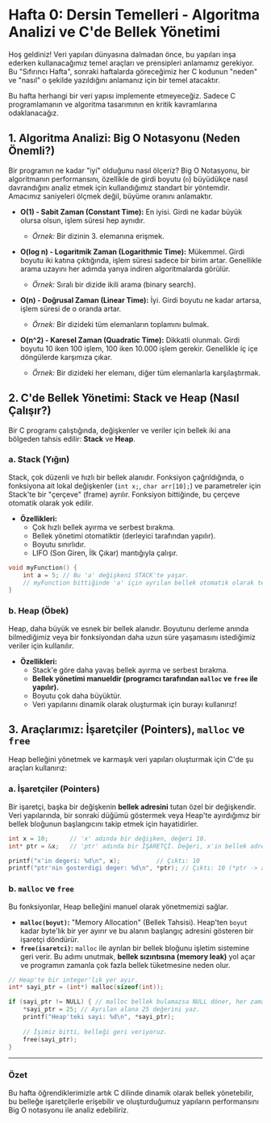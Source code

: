 # Hafta 0: Dersin Temelleri - Algoritma Analizi ve C'de Bellek Yönetimi

Hoş geldiniz! Veri yapıları dünyasına dalmadan önce, bu yapıları inşa ederken kullanacağımız temel araçları ve prensipleri anlamamız gerekiyor. Bu "Sıfırıncı Hafta", sonraki haftalarda göreceğimiz her C kodunun "neden" ve "nasıl" o şekilde yazıldığını anlamanız için bir temel atacaktır.

Bu hafta herhangi bir veri yapısı implemente etmeyeceğiz. Sadece C programlamanın ve algoritma tasarımının en kritik kavramlarına odaklanacağız.

## 1. Algoritma Analizi: Big O Notasyonu (Neden Önemli?)

Bir programın ne kadar "iyi" olduğunu nasıl ölçeriz? Big O Notasyonu, bir algoritmanın performansını, özellikle de girdi boyutu (`n`) büyüdükçe nasıl davrandığını analiz etmek için kullandığımız standart bir yöntemdir. Amacımız saniyeleri ölçmek değil, büyüme oranını anlamaktır.

-   **O(1) - Sabit Zaman (Constant Time):** En iyisi. Girdi ne kadar büyük olursa olsun, işlem süresi hep aynıdır.
    *   *Örnek:* Bir dizinin 3. elemanına erişmek.

-   **O(log n) - Logaritmik Zaman (Logarithmic Time):** Mükemmel. Girdi boyutu iki katına çıktığında, işlem süresi sadece bir birim artar. Genellikle arama uzayını her adımda yarıya indiren algoritmalarda görülür.
    *   *Örnek:* Sıralı bir dizide ikili arama (binary search).

-   **O(n) - Doğrusal Zaman (Linear Time):** İyi. Girdi boyutu ne kadar artarsa, işlem süresi de o oranda artar.
    *   *Örnek:* Bir dizideki tüm elemanların toplamını bulmak.

-   **O(n^2) - Karesel Zaman (Quadratic Time):** Dikkatli olunmalı. Girdi boyutu 10 iken 100 işlem, 100 iken 10.000 işlem gerekir. Genellikle iç içe döngülerde karşımıza çıkar.
    *   *Örnek:* Bir dizideki her elemanı, diğer tüm elemanlarla karşılaştırmak.

## 2. C'de Bellek Yönetimi: Stack ve Heap (Nasıl Çalışır?)

Bir C programı çalıştığında, değişkenler ve veriler için bellek iki ana bölgeden tahsis edilir: **Stack** ve **Heap**.

### a. Stack (Yığın)
Stack, çok düzenli ve hızlı bir bellek alanıdır. Fonksiyon çağrıldığında, o fonksiyona ait lokal değişkenler (`int x;`, `char arr[10];`) ve parametreler için Stack'te bir "çerçeve" (frame) ayrılır. Fonksiyon bittiğinde, bu çerçeve otomatik olarak yok edilir.

-   **Özellikleri:**
    -   Çok hızlı bellek ayırma ve serbest bırakma.
    -   Bellek yönetimi otomatiktir (derleyici tarafından yapılır).
    -   Boyutu sınırlıdır.
    -   LIFO (Son Giren, İlk Çıkar) mantığıyla çalışır.

```c
void myFunction() {
    int a = 5; // Bu 'a' değişkeni STACK'te yaşar.
    // myFunction bittiğinde 'a' için ayrılan bellek otomatik olarak temizlenir.
}
```

### b. Heap (Öbek)
Heap, daha büyük ve esnek bir bellek alanıdır. Boyutunu derleme anında bilmediğimiz veya bir fonksiyondan daha uzun süre yaşamasını istediğimiz veriler için kullanılır.

-   **Özellikleri:**
    -   Stack'e göre daha yavaş bellek ayırma ve serbest bırakma.
    -   **Bellek yönetimi manueldir (programcı tarafından `malloc` ve `free` ile yapılır).**
    -   Boyutu çok daha büyüktür.
    -   Veri yapılarını dinamik olarak oluşturmak için burayı kullanırız!

## 3. Araçlarımız: İşaretçiler (Pointers), `malloc` ve `free`

Heap belleğini yönetmek ve karmaşık veri yapıları oluşturmak için C'de şu araçları kullanırız:

### a. İşaretçiler (Pointers)
Bir işaretçi, başka bir değişkenin **bellek adresini** tutan özel bir değişkendir. Veri yapılarında, bir sonraki düğümü göstermek veya Heap'te ayırdığımız bir bellek bloğunun başlangıcını takip etmek için hayatidirler.

```c
int x = 10;      // 'x' adında bir değişken, değeri 10.
int* ptr = &x;   // 'ptr' adında bir İŞARETÇİ. Değeri, x'in bellek adresi.

printf("x'in degeri: %d\n", x);          // Çıktı: 10
printf("ptr'nin gosterdigi deger: %d\n", *ptr); // Çıktı: 10 (*ptr -> adresteki değeri al)
```

### b. `malloc` ve `free`
Bu fonksiyonlar, Heap belleğini manuel olarak yönetmemizi sağlar.

-   **`malloc(boyut)`:** "Memory Allocation" (Bellek Tahsisi). Heap'ten `boyut` kadar byte'lık bir yer ayırır ve bu alanın başlangıç adresini gösteren bir işaretçi döndürür.
-   **`free(isaretci)`:** `malloc` ile ayrılan bir bellek bloğunu işletim sistemine geri verir. Bu adımı unutmak, **bellek sızıntısına (memory leak)** yol açar ve programın zamanla çok fazla bellek tüketmesine neden olur.

```c
// Heap'te bir integer'lık yer ayır.
int* sayi_ptr = (int*) malloc(sizeof(int));

if (sayi_ptr != NULL) { // malloc bellek bulamazsa NULL döner, her zaman kontrol et!
    *sayi_ptr = 25; // Ayrılan alana 25 değerini yaz.
    printf("Heap'teki sayi: %d\n", *sayi_ptr);
    
    // İşimiz bitti, belleği geri veriyoruz.
    free(sayi_ptr); 
}
```

---

### Özet

Bu hafta öğrendiklerimizle artık C dilinde dinamik olarak bellek yönetebilir, bu belleğe işaretçilerle erişebilir ve oluşturduğumuz yapıların performansını Big O notasyonu ile analiz edebiliriz.

